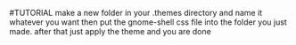 #TUTORIAL
make a new folder in your .themes directory and name it whatever you want
then put the gnome-shell css file into the folder you just made.
after that just apply the theme and you are done
